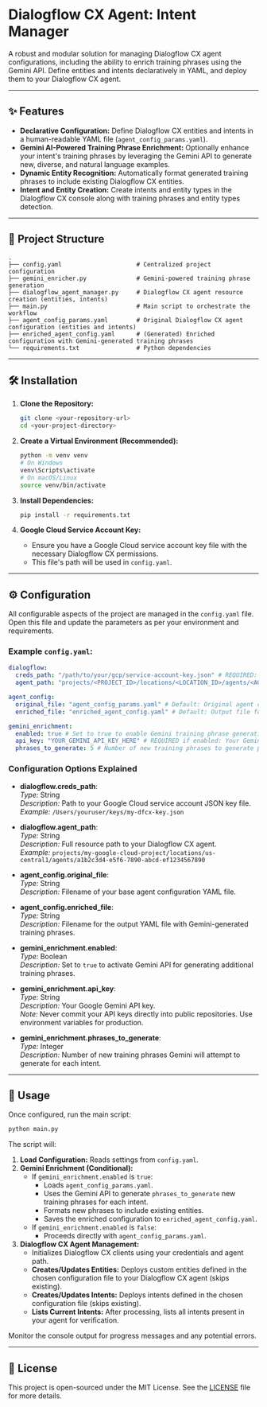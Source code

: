 # Dialogflow CX Agent: Intent Manager

A robust and modular solution for managing Dialogflow CX agent configurations, including the ability to enrich training phrases using the Gemini API. Define entities and intents declaratively in YAML, and deploy them to your Dialogflow CX agent.

---

## ✨ Features

- **Declarative Configuration:** Define Dialogflow CX entities and intents in a human-readable YAML file (`agent_config_params.yaml`).
- **Gemini AI-Powered Training Phrase Enrichment:** Optionally enhance your intent's training phrases by leveraging the Gemini API to generate new, diverse, and natural language examples.
- **Dynamic Entity Recognition:** Automatically format generated training phrases to include existing Dialogflow CX entities.
- **Intent and Entity Creation:** Create intents and entity types in the Dialogflow CX console along with training phrases and entity types detection.
---

## 📁 Project Structure

```
.
├── config.yaml                     # Centralized project configuration
├── gemini_enricher.py              # Gemini-powered training phrase generation
├── dialogflow_agent_manager.py     # Dialogflow CX agent resource creation (entities, intents)
├── main.py                         # Main script to orchestrate the workflow
├── agent_config_params.yaml        # Original Dialogflow CX agent configuration (entities and intents)
├── enriched_agent_config.yaml      # (Generated) Enriched configuration with Gemini-generated training phrases
└── requirements.txt                # Python dependencies
```

---

## 🛠️ Installation

1. **Clone the Repository:**
   ```sh
   git clone <your-repository-url>
   cd <your-project-directory>
   ```

2. **Create a Virtual Environment (Recommended):**
   ```sh
   python -m venv venv
   # On Windows
   venv\Scripts\activate
   # On macOS/Linux
   source venv/bin/activate
   ```

3. **Install Dependencies:**
   ```sh
   pip install -r requirements.txt
   ```

4. **Google Cloud Service Account Key:**
   - Ensure you have a Google Cloud service account key file with the necessary Dialogflow CX permissions.
   - This file's path will be used in `config.yaml`.

---

## ⚙️ Configuration

All configurable aspects of the project are managed in the `config.yaml` file. Open this file and update the parameters as per your environment and requirements.

### Example `config.yaml`:

```yaml
dialogflow:
  creds_path: "/path/to/your/gcp/service-account-key.json" # REQUIRED: Path to your GCP service account key file
  agent_path: "projects/<PROJECT_ID>/locations/<LOCATION_ID>/agents/<AGENT_ID>" # REQUIRED: Your Dialogflow CX agent path

agent_config:
  original_file: "agent_config_params.yaml" # Default: Original agent configuration file
  enriched_file: "enriched_agent_config.yaml" # Default: Output file for Gemini-enriched configuration

gemini_enrichment:
  enabled: true # Set to true to enable Gemini training phrase generation, false to skip
  api_key: "YOUR_GEMINI_API_KEY_HERE" # REQUIRED if enabled: Your Gemini API Key
  phrases_to_generate: 5 # Number of new training phrases to generate per intent
```

### Configuration Options Explained

- **dialogflow.creds_path**:  
  *Type:* String  
  *Description:* Path to your Google Cloud service account JSON key file.  
  *Example:* `/Users/youruser/keys/my-dfcx-key.json`

- **dialogflow.agent_path**:  
  *Type:* String  
  *Description:* Full resource path to your Dialogflow CX agent.  
  *Example:* `projects/my-google-cloud-project/locations/us-central1/agents/a1b2c3d4-e5f6-7890-abcd-ef1234567890`

- **agent_config.original_file**:  
  *Type:* String  
  *Description:* Filename of your base agent configuration YAML file.

- **agent_config.enriched_file**:  
  *Type:* String  
  *Description:* Filename for the output YAML file with Gemini-generated training phrases.

- **gemini_enrichment.enabled**:  
  *Type:* Boolean  
  *Description:* Set to `true` to activate Gemini API for generating additional training phrases.

- **gemini_enrichment.api_key**:  
  *Type:* String  
  *Description:* Your Google Gemini API key.  
  *Note:* Never commit your API keys directly into public repositories. Use environment variables for production.

- **gemini_enrichment.phrases_to_generate**:  
  *Type:* Integer  
  *Description:* Number of new training phrases Gemini will attempt to generate for each intent.

---

## 🚀 Usage

Once configured, run the main script:

```sh
python main.py
```

The script will:

1. **Load Configuration:** Reads settings from `config.yaml`.
2. **Gemini Enrichment (Conditional):**
   - If `gemini_enrichment.enabled` is `true`:
     - Loads `agent_config_params.yaml`.
     - Uses the Gemini API to generate `phrases_to_generate` new training phrases for each intent.
     - Formats new phrases to include existing entities.
     - Saves the enriched configuration to `enriched_agent_config.yaml`.
   - If `gemini_enrichment.enabled` is `false`:
     - Proceeds directly with `agent_config_params.yaml`.
3. **Dialogflow CX Agent Management:**
   - Initializes Dialogflow CX clients using your credentials and agent path.
   - **Creates/Updates Entities:** Deploys custom entities defined in the chosen configuration file to your Dialogflow CX agent (skips existing).
   - **Creates/Updates Intents:** Deploys intents defined in the chosen configuration file (skips existing).
   - **Lists Current Intents:** After processing, lists all intents present in your agent for verification.

Monitor the console output for progress messages and any potential errors.

---


## 📄 License

This project is open-sourced under the MIT License. See the [LICENSE](LICENSE) file for more details.
